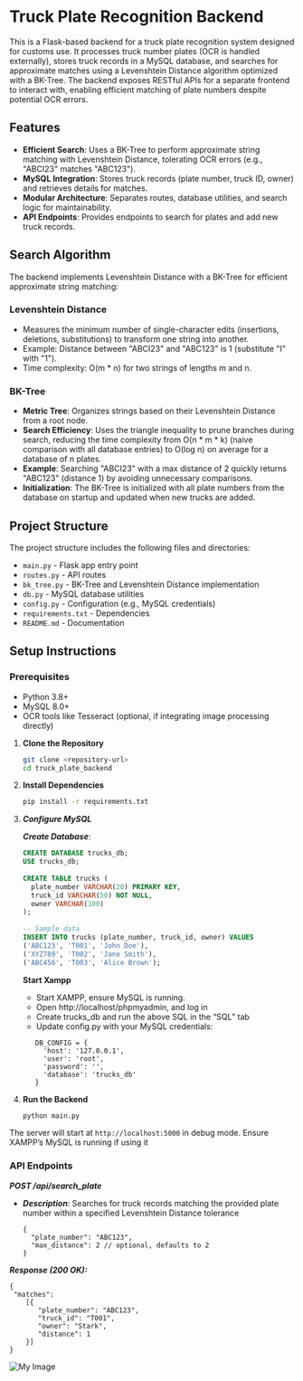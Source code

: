 # Truck Plate Recognition Backend
This is a Flask-based backend for a truck plate recognition system designed for customs use. It processes truck number plates (OCR is handled externally), stores truck records in a MySQL database, and searches for approximate matches using a Levenshtein Distance algorithm optimized with a BK-Tree. The backend exposes RESTful APIs for a separate frontend to interact with, enabling efficient matching of plate numbers despite potential OCR errors.

## Features

- **Efficient Search**: Uses a BK-Tree to perform approximate string matching with Levenshtein Distance, tolerating OCR errors (e.g., "ABCI23" matches "ABC123").
- **MySQL Integration**: Stores truck records (plate number, truck ID, owner) and retrieves details for matches.
- **Modular Architecture**: Separates routes, database utilities, and search logic for maintainability.
- **API Endpoints**: Provides endpoints to search for plates and add new truck records.

## Search Algorithm

The backend implements Levenshtein Distance with a BK-Tree for efficient approximate string matching:

### Levenshtein Distance

- Measures the minimum number of single-character edits (insertions, deletions, substitutions) to transform one string into another.
- Example: Distance between "ABCI23" and "ABC123" is 1 (substitute "I" with "1").
- Time complexity: O(m * n) for two strings of lengths m and n.

### BK-Tree

- **Metric Tree**: Organizes strings based on their Levenshtein Distance from a root node.
- **Search Efficiency**: Uses the triangle inequality to prune branches during search, reducing the time complexity from O(n * m * k) (naive comparison with all database entries) to O(log n) on average for a database of n plates.
- **Example**: Searching "ABCI23" with a max distance of 2 quickly returns "ABC123" (distance 1) by avoiding unnecessary comparisons.
- **Initialization**: The BK-Tree is initialized with all plate numbers from the database on startup and updated when new trucks are added.

## Project Structure

The project structure includes the following files and directories:

- `main.py` - Flask app entry point
- `routes.py` - API routes
- `bk_tree.py` - BK-Tree and Levenshtein Distance implementation
- `db.py` - MySQL database utilities
- `config.py` - Configuration (e.g., MySQL credentials)
- `requirements.txt` - Dependencies
- `README.md` - Documentation

## Setup Instructions

### Prerequisites

- Python 3.8+
- MySQL 8.0+
- OCR tools like Tesseract (optional, if integrating image processing directly)

1. **Clone the Repository**

   ```sh
   git clone <repository-url>
   cd truck_plate_backend

2. **Install Dependencies**

   ```sh
   pip install -r requirements.txt

3. ***Configure MySQL***

   ***Create Database***:
   ```sql
   CREATE DATABASE trucks_db;
   USE trucks_db;
      
   CREATE TABLE trucks (
     plate_number VARCHAR(20) PRIMARY KEY,
     truck_id VARCHAR(50) NOT NULL,
     owner VARCHAR(100)
   );
      
   -- Sample data
   INSERT INTO trucks (plate_number, truck_id, owner) VALUES
   ('ABC123', 'T001', 'John Doe'),
   ('XYZ789', 'T002', 'Jane Smith'),
   ('ABC456', 'T003', 'Alice Brown');
   ```

   **Start Xampp**
   - Start XAMPP, ensure MySQL is running.
   - Open http://localhost/phpmyadmin, and log in
   - Create trucks_db and run the above SQL in the “SQL” tab
   - Update config.py with your MySQL credentials:
     
   ```
      DB_CONFIG = {
        'host': '127.0.0.1',
        'user': 'root',
        'password': '',
        'database': 'trucks_db'
      }
   ```
   
5. **Run the Backend**

   ```sh
   python main.py

The server will start at ``http://localhost:5000`` in debug mode. Ensure XAMPP’s MySQL is running if using it

### API Endpoints
***POST /api/search_plate***
- ***Description***: Searches for truck records matching the provided plate number within a specified Levenshtein Distance tolerance

  ```
  {
    "plate_number": "ABC123",
    "max_distance": 2 // optional, defaults to 2
  }
  ```

***Response (200 OK):***
  ```
  {
   "matches":
      [{
         "plate_number": "ABC123",
         "truck_id": "T001",
         "owner": "Stark",
         "distance": 1
      }]
  }
```
![My Image](images/image.png)




